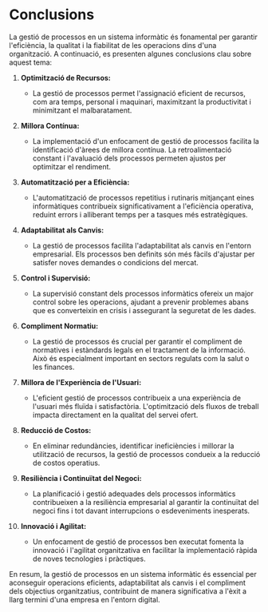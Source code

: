 # Conclusions

La gestió de processos en un sistema informàtic és fonamental per garantir l'eficiència, la qualitat i la fiabilitat de les operacions dins d'una organització. A continuació, es presenten algunes conclusions clau sobre aquest tema:

1. **Optimització de Recursos:**
   - La gestió de processos permet l'assignació eficient de recursos, com ara temps, personal i maquinari, maximitzant la productivitat i minimitzant el malbaratament.

2. **Millora Contínua:**
   - La implementació d'un enfocament de gestió de processos facilita la identificació d'àrees de millora contínua. La retroalimentació constant i l'avaluació dels processos permeten ajustos per optimitzar el rendiment.

3. **Automatització per a Eficiència:**
   - L'automatització de processos repetitius i rutinaris mitjançant eines informàtiques contribueix significativament a l'eficiència operativa, reduint errors i alliberant temps per a tasques més estratègiques.

4. **Adaptabilitat als Canvis:**
   - La gestió de processos facilita l'adaptabilitat als canvis en l'entorn empresarial. Els processos ben definits són més fàcils d'ajustar per satisfer noves demandes o condicions del mercat.

5. **Control i Supervisió:**
   - La supervisió constant dels processos informàtics ofereix un major control sobre les operacions, ajudant a prevenir problemes abans que es converteixin en crisis i assegurant la seguretat de les dades.

6. **Compliment Normatiu:**
   - La gestió de processos és crucial per garantir el compliment de normatives i estàndards legals en el tractament de la informació. Això és especialment important en sectors regulats com la salut o les finances.

7. **Millora de l'Experiència de l'Usuari:**
   - L'eficient gestió de processos contribueix a una experiència de l'usuari més fluïda i satisfactòria. L'optimització dels fluxos de treball impacta directament en la qualitat del servei ofert.

8. **Reducció de Costos:**
   - En eliminar redundàncies, identificar ineficiències i millorar la utilització de recursos, la gestió de processos condueix a la reducció de costos operatius.

9. **Resiliència i Continuïtat del Negoci:**
   - La planificació i gestió adequades dels processos informàtics contribueixen a la resiliència empresarial al garantir la continuïtat del negoci fins i tot davant interrupcions o esdeveniments inesperats.

10. **Innovació i Agilitat:**
    - Un enfocament de gestió de processos ben executat fomenta la innovació i l'agilitat organitzativa en facilitar la implementació ràpida de noves tecnologies i pràctiques.

En resum, la gestió de processos en un sistema informàtic és essencial per aconseguir operacions eficients, adaptabilitat als canvis i el compliment dels objectius organitzatius, contribuint de manera significativa a l'èxit a llarg termini d'una empresa en l'entorn digital.

